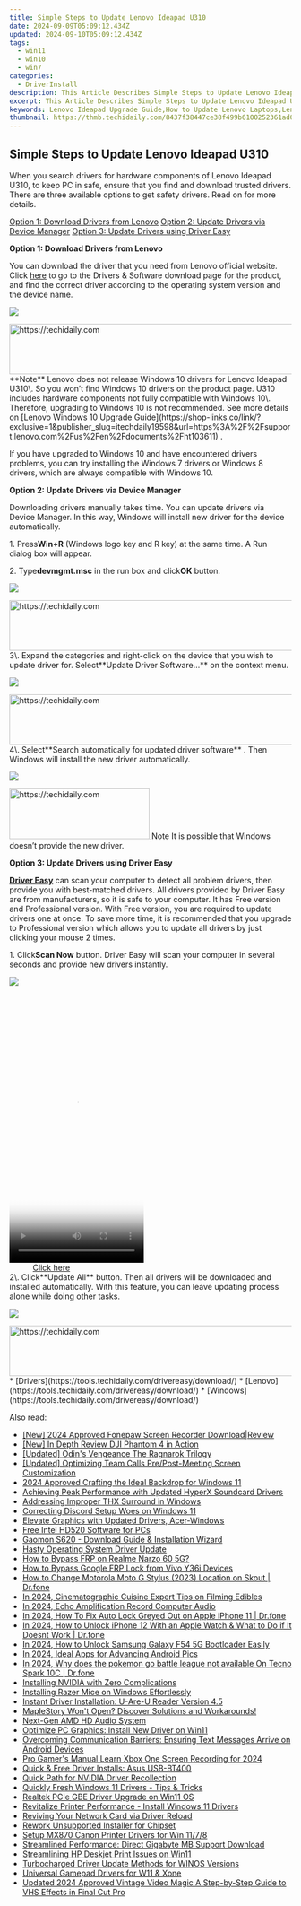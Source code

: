```yaml
---
title: Simple Steps to Update Lenovo Ideapad U310
date: 2024-09-09T05:09:12.434Z
updated: 2024-09-10T05:09:12.434Z
tags:
  - win11
  - win10
  - win7
categories:
  - DriverInstall
description: This Article Describes Simple Steps to Update Lenovo Ideapad U310
excerpt: This Article Describes Simple Steps to Update Lenovo Ideapad U310
keywords: Lenovo Ideapad Upgrade Guide,How to Update Lenovo Laptops,Lenovo Ideapad Software Updates Tutorial,U310 Lenovo Update Process,Lenovo Ideapad User Updates Guide,Easy Lenovo Laptop Upgrades,Update Your Ideapad
thumbnail: https://thmb.techidaily.com/8437f38447ce38f499b6100252361ad0a548e9cd2a118e2df20ca665823d885e.jpg
---
```


## Simple Steps to Update Lenovo Ideapad U310

When you search drivers for hardware components of Lenovo Ideapad U310, to keep PC in safe, ensure that you find and download trusted drivers. There are three available options to get safety drivers. Read on for more details.
  
[Option 1: Download Drivers from Lenovo](#Option1)
[Option 2: Update Drivers via Device Manager](#Option2)
[Option 3: Update Drivers using Driver Easy](#Option3)
  
 **Option 1: Download Drivers from Lenovo**
  
You can download the driver that you need from Lenovo official website. Click [here](https://shop-links.co/link/?exclusive=1&publisher_slug=itechdaily19598&url=http%3A%2F%2Fsupport.lenovo.com%2Fus%2Fen%2Fproducts%2FLaptops-and-netbooks%2FIdeaPad-U-Series-laptops%2FIdeaPad-U310%3FtabName%3DDownloads%26linkTrack%3DMast%3ASubNav%3ASupport%3ADrivers%2520and%2520Software%7CDrivers%2520and%2520Software) to go to the Drivers & Software download page for the product, and find the correct driver according to the operating system version and the device name.
  
![](https://images.drivereasy.com/wp-content/uploads/2016/11/img_583ce56bb692e.jpg)
  
<!-- affiliate ads begin -->
<a href="https://ephamedtechinc.pxf.io/c/5597632/2135473/26400" target="_top" id="2135473">
  <img src="//a.impactradius-go.com/display-ad/26400-2135473" border="0" alt="https://techidaily.com" width="728" height="90"/>
</a>
<img height="0" width="0" src="https://ephamedtechinc.pxf.io/i/5597632/2135473/26400" style="position:absolute;visibility:hidden;" border="0" />
<!-- affiliate ads end -->
**Note** Lenovo does not release Windows 10 drivers for Lenovo Ideapad U310\. So you won’t find Windows 10 drivers on the product page. U310 includes hardware components not fully compatible with Windows 10\. Therefore, upgrading to Windows 10 is not recommended. See more details on [Lenovo Windows 10 Upgrade Guide](https://shop-links.co/link/?exclusive=1&publisher_slug=itechdaily19598&url=https%3A%2F%2Fsupport.lenovo.com%2Fus%2Fen%2Fdocuments%2Fht103611) .  
  
 If you have upgraded to Windows 10 and have encountered drivers problems, you can try installing the Windows 7 drivers or Windows 8 drivers, which are always compatible with Windows 10.  
  
 **Option 2: Update Drivers via Device Manager**
  
 Downloading drivers manually takes time. You can update drivers via Device Manager. In this way, Windows will install new driver for the device automatically.  
  
 1\. Press**Win+R** (Windows logo key and R key) at the same time. A Run dialog box will appear.  
  
 2\. Type**devmgmt.msc** in the run box and click**OK** button.  
  
![](https://images.drivereasy.com/wp-content/uploads/2016/11/img_583ce79d3bb44.png)
  
<!-- affiliate ads begin -->
<a href="https://aligracehair.sjv.io/c/5597632/2135419/19272" target="_top" id="2135419">
  <img src="//a.impactradius-go.com/display-ad/19272-2135419" border="0" alt="https://techidaily.com" width="728" height="90"/>
</a>
<img height="0" width="0" src="https://aligracehair.sjv.io/i/5597632/2135419/19272" style="position:absolute;visibility:hidden;" border="0" />
<!-- affiliate ads end -->
 3\. Expand the categories and right-click on the device that you wish to update driver for. Select**Update Driver Software…** on the context menu.  
  
![](https://images.drivereasy.com/wp-content/uploads/2016/11/img_583cea25ed71b.png)
  
<!-- affiliate ads begin -->
<a href="https://unicoeye.pxf.io/c/5597632/2121334/18498" target="_top" id="2121334">
  <img src="//a.impactradius-go.com/display-ad/18498-2121334" border="0" alt="https://techidaily.com" width="728" height="90"/>
</a>
<img height="0" width="0" src="https://unicoeye.pxf.io/i/5597632/2121334/18498" style="position:absolute;visibility:hidden;" border="0" />
<!-- affiliate ads end -->
 4\. Select**Search automatically for updated driver software** . Then Windows will install the new driver automatically.  
  
![](https://images.drivereasy.com/wp-content/uploads/2016/11/img_583cea46db387.png)
  
<!-- affiliate ads begin -->
<a href="https://bluettius.sjv.io/c/5597632/2139108/17108" target="_top" id="2139108">
  <img src="//a.impactradius-go.com/display-ad/17108-2139108" border="0" alt="https://techidaily.com" width="250" height="90"/>
</a>
<img height="0" width="0" src="https://bluettius.sjv.io/i/5597632/2139108/17108" style="position:absolute;visibility:hidden;" border="0" />
<!-- affiliate ads end -->
 Note It is possible that Windows doesn’t provide the new driver.  
  
 **Option 3: Update Drivers using Driver Easy**
  
**[Driver Easy](https://tools.techidaily.com/drivereasy/download/)**  can scan your computer to detect all problem drivers, then provide you with best-matched drivers. All drivers provided by Driver Easy are from manufacturers, so it is safe to your computer. It has Free version and Professional version. With Free version, you are required to update drivers one at once. To save more time, it is recommended that you upgrade to Professional version which allows you to update all drivers by just clicking your mouse 2 times.  
  
 1\. Click**Scan Now** button. Driver Easy will scan your computer in several seconds and provide new drivers instantly.  
  
![](https://images.drivereasy.com/wp-content/uploads/2017/04/img_58fd974ee472c.png)
  
<!-- affiliate ads begin -->
<span id="1770526">
					<video width="240" height="480" style="cursor:pointer"
           poster="//a.impactradius-go.com/display-clicktoplayimage/1770526.png"
           onclick="if(!this.playClicked){this.play();this.setAttribute('controls',true);this.playClicked=true;}">
	   <source src="//a.impactradius-go.com/display-ad/20702-1770526">
	   <img src="//a.impactradius-go.com/display-clicktoplayimage/1770526.png" style="border: none; height: 100%; width: 100%; object-fit: contain">
	</video>
	<div style="width:150px;text-align:center"><a href="javascript:window.open(decodeURIComponent('https%3A%2F%2Ftokenmetrics.sjv.io%2Fc%2F5597632%2F1770526%2F20702'), '_blank');void(0);">Click here</a></div>
</span>
<img height="0" width="0" src="https://imp.pxf.io/i/5597632/1770526/20702" style="position:absolute;visibility:hidden;" border="0" />
<!-- affiliate ads end -->
 2\. Click**Update All** button. Then all drivers will be downloaded and installed automatically. With this feature, you can leave updating process alone while doing other tasks.  
  
![](https://images.drivereasy.com/wp-content/uploads/2017/04/img_58fd975a063f7.jpg)

<!-- affiliate ads begin -->
<a href="https://ephamedtechinc.pxf.io/c/5597632/2136626/26400" target="_top" id="2136626">
  <img src="//a.impactradius-go.com/display-ad/26400-2136626" border="0" alt="https://techidaily.com" width="728" height="90"/>
</a>
<img height="0" width="0" src="https://ephamedtechinc.pxf.io/i/5597632/2136626/26400" style="position:absolute;visibility:hidden;" border="0" />
<!-- affiliate ads end -->
* [Drivers](https://tools.techidaily.com/drivereasy/download/)
* [Lenovo](https://tools.techidaily.com/drivereasy/download/)
* [Windows](https://tools.techidaily.com/drivereasy/download/)

<ins class="adsbygoogle"
     style="display:block"
     data-ad-format="autorelaxed"
     data-ad-client="ca-pub-7571918770474297"
     data-ad-slot="1223367746"></ins>



<ins class="adsbygoogle"
     style="display:block"
     data-ad-client="ca-pub-7571918770474297"
     data-ad-slot="8358498916"
     data-ad-format="auto"
     data-full-width-responsive="true"></ins>





<span class="atpl-alsoreadstyle">Also read:</span>
<div><ul>
<li><a href="https://on-screen-recording.techidaily.com/new-2024-approved-fonepaw-screen-recorder-downloadreview/"><u>[New] 2024 Approved Fonepaw Screen Recorder Download|Review</u></a></li>
<li><a href="https://vp-tips.techidaily.com/new-in-depth-review-dji-phantom-4-in-action/"><u>[New] In Depth Review DJI Phantom 4 in Action</u></a></li>
<li><a href="https://video-capture.techidaily.com/updated-odins-vengeance-the-ragnarok-trilogy/"><u>[Updated] Odin's Vengeance The Ragnarok Trilogy</u></a></li>
<li><a href="https://video-capture.techidaily.com/updated-optimizing-team-calls-prepost-meeting-screen-customization/"><u>[Updated] Optimizing Team Calls Pre/Post-Meeting Screen Customization</u></a></li>
<li><a href="https://extra-resources.techidaily.com/2024-approved-crafting-the-ideal-backdrop-for-windows-11/"><u>2024 Approved Crafting the Ideal Backdrop for Windows 11</u></a></li>
<li><a href="https://driver-install.techidaily.com/achieving-peak-performance-with-updated-hyperx-soundcard-drivers/"><u>Achieving Peak Performance with Updated HyperX Soundcard Drivers</u></a></li>
<li><a href="https://win11.techidaily.com/addressing-improper-thx-surround-in-windows/"><u>Addressing Improper THX Surround in Windows</u></a></li>
<li><a href="https://windows11.techidaily.com/correcting-discord-setup-woes-on-windows-11/"><u>Correcting Discord Setup Woes on Windows 11</u></a></li>
<li><a href="https://driver-install.techidaily.com/elevate-graphics-with-updated-drivers-acer-windows/"><u>Elevate Graphics with Updated Drivers, Acer-Windows</u></a></li>
<li><a href="https://driver-install.techidaily.com/free-intel-hd520-software-for-pcs/"><u>Free Intel HD520 Software for PCs</u></a></li>
<li><a href="https://driver-install.techidaily.com/gaomon-s620-download-guide-and-installation-wizard/"><u>Gaomon S620 - Download Guide & Installation Wizard</u></a></li>
<li><a href="https://driver-install.techidaily.com/hasty-operating-system-driver-update/"><u>Hasty Operating System Driver Update</u></a></li>
<li><a href="https://android-frp.techidaily.com/how-to-bypass-frp-on-realme-narzo-60-5g-by-drfone-android/"><u>How to Bypass FRP on Realme Narzo 60 5G?</u></a></li>
<li><a href="https://bypass-frp.techidaily.com/how-to-bypass-google-frp-lock-from-vivo-y36i-devices-by-drfone-android/"><u>How to Bypass Google FRP Lock from Vivo Y36i Devices</u></a></li>
<li><a href="https://location-social.techidaily.com/how-to-change-motorola-moto-g-stylus-2023-location-on-skout-drfone-by-drfone-virtual-android/"><u>How to Change Motorola Moto G Stylus (2023) Location on Skout | Dr.fone</u></a></li>
<li><a href="https://extra-lessons.techidaily.com/in-2024-cinematographic-cuisine-expert-tips-on-filming-edibles/"><u>In 2024, Cinematographic Cuisine Expert Tips on Filming Edibles</u></a></li>
<li><a href="https://screen-activity-recording.techidaily.com/in-2024-echo-amplification-record-computer-audio/"><u>In 2024, Echo Amplification Record Computer Audio</u></a></li>
<li><a href="https://iphone-unlock.techidaily.com/in-2024-how-to-fix-auto-lock-greyed-out-on-apple-iphone-11-drfone-by-drfone-ios/"><u>In 2024, How To Fix Auto Lock Greyed Out on Apple iPhone 11 | Dr.fone</u></a></li>
<li><a href="https://iphone-unlock.techidaily.com/in-2024-how-to-unlock-iphone-12-with-an-apple-watch-and-what-to-do-if-it-doesnt-work-drfone-by-drfone-ios/"><u>In 2024, How to Unlock iPhone 12 With an Apple Watch & What to Do if It Doesnt Work | Dr.fone</u></a></li>
<li><a href="https://android-unlock.techidaily.com/in-2024-how-to-unlock-samsung-galaxy-f54-5g-bootloader-easily-by-drfone-android/"><u>In 2024, How to Unlock Samsung Galaxy F54 5G Bootloader Easily</u></a></li>
<li><a href="https://some-knowledge.techidaily.com/in-2024-ideal-apps-for-advancing-android-pics/"><u>In 2024, Ideal Apps for Advancing Android Pics</u></a></li>
<li><a href="https://android-pokemon-go.techidaily.com/in-2024-why-does-the-pokemon-go-battle-league-not-available-on-tecno-spark-10c-drfone-by-drfone-virtual-android/"><u>In 2024, Why does the pokemon go battle league not available On Tecno Spark 10C | Dr.fone</u></a></li>
<li><a href="https://driver-install.techidaily.com/installing-nvidia-with-zero-complications/"><u>Installing NVIDIA with Zero Complications</u></a></li>
<li><a href="https://driver-install.techidaily.com/installing-razer-mice-on-windows-effortlessly/"><u>Installing Razer Mice on Windows Effortlessly</u></a></li>
<li><a href="https://driver-install.techidaily.com/instant-driver-installation-u-are-u-reader-version-45/"><u>Instant Driver Installation: U-Are-U Reader Version 4.5</u></a></li>
<li><a href="https://win-blog.techidaily.com/maplestory-wont-open-discover-solutions-and-workarounds/"><u>MapleStory Won't Open? Discover Solutions and Workarounds!</u></a></li>
<li><a href="https://driver-install.techidaily.com/next-gen-amd-hd-audio-system/"><u>Next-Gen AMD HD Audio System</u></a></li>
<li><a href="https://driver-install.techidaily.com/optimize-pc-graphics-install-new-driver-on-win11/"><u>Optimize PC Graphics: Install New Driver on Win11</u></a></li>
<li><a href="https://techno-recovery.techidaily.com/overcoming-communication-barriers-ensuring-text-messages-arrive-on-android-devices/"><u>Overcoming Communication Barriers: Ensuring Text Messages Arrive on Android Devices</u></a></li>
<li><a href="https://visual-screen-recording.techidaily.com/pro-gamers-manual-learn-xbox-one-screen-recording-for-2024/"><u>Pro Gamer's Manual Learn Xbox One Screen Recording for 2024</u></a></li>
<li><a href="https://driver-install.techidaily.com/quick-and-free-driver-installs-asus-usb-bt400/"><u>Quick & Free Driver Installs: Asus USB-BT400</u></a></li>
<li><a href="https://driver-install.techidaily.com/quick-path-for-nvidia-driver-recollection/"><u>Quick Path for NVIDIA Driver Recollection</u></a></li>
<li><a href="https://driver-install.techidaily.com/quickly-fresh-windows-11-drivers-tips-and-tricks/"><u>Quickly Fresh Windows 11 Drivers - Tips & Tricks</u></a></li>
<li><a href="https://driver-install.techidaily.com/realtek-pcie-gbe-driver-upgrade-on-win11-os/"><u>Realtek PCIe GBE Driver Upgrade on Win11 OS</u></a></li>
<li><a href="https://driver-install.techidaily.com/revitalize-printer-performance-install-windows-11-drivers/"><u>Revitalize Printer Performance - Install Windows 11 Drivers</u></a></li>
<li><a href="https://driver-install.techidaily.com/reviving-your-network-card-via-driver-reload/"><u>Reviving Your Network Card via Driver Reload</u></a></li>
<li><a href="https://driver-install.techidaily.com/rework-unsupported-installer-for-chipset/"><u>Rework Unsupported Installer for Chipset</u></a></li>
<li><a href="https://driver-install.techidaily.com/setup-mx870-canon-printer-drivers-for-win-1178/"><u>Setup MX870 Canon Printer Drivers for Win 11/7/8</u></a></li>
<li><a href="https://driver-install.techidaily.com/streamlined-performance-direct-gigabyte-mb-support-download/"><u>Streamlined Performance: Direct Gigabyte MB Support Download</u></a></li>
<li><a href="https://driver-install.techidaily.com/streamlining-hp-deskjet-print-issues-on-win11/"><u>Streamlining HP Deskjet Print Issues on Win11</u></a></li>
<li><a href="https://driver-install.techidaily.com/turbocharged-driver-update-methods-for-winos-versions/"><u>Turbocharged Driver Update Methods for WINOS Versions</u></a></li>
<li><a href="https://driver-install.techidaily.com/universal-gamepad-drivers-for-w11-and-xone/"><u>Universal Gamepad Drivers for W11 & Xone</u></a></li>
<li><a href="https://ai-video-apps.techidaily.com/updated-2024-approved-vintage-video-magic-a-step-by-step-guide-to-vhs-effects-in-final-cut-pro/"><u>Updated 2024 Approved Vintage Video Magic A Step-by-Step Guide to VHS Effects in Final Cut Pro</u></a></li>
</ul></div>
